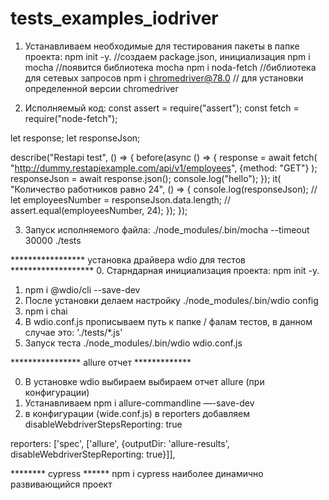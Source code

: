 # tests_examples_iodriver

1. Устанавливаем необходимые для тестирования пакеты в папке проекта:
npm init -y.    //создаем package.json, инициализация 
npm i mocha //появится библиотека mocha
npm i noda-fetch //библиотека для сетевых запросов
npm i chromedriver@78.0 // для установки определенной версии chromedriver

2. Исполняемый код:
const assert = require("assert");
const fetch = require("node-fetch");

let response;
let responseJson;

describe("Restapi test", () => {
    before(async () => {
        response = await fetch(
            "http://dummy.restapiexample.com/api/v1/employees",
            {method: "GET"}
        );
        responseJson = await response.json();
        console.log("hello");
    });
    it(
        "Количество работников равно 24", () => {
            console.log(responseJson);
            // let employeesNumber = responseJson.data.length;
            // assert.equal(employeesNumber, 24);
    });
});


3. Запуск исполняемого файла:      ./node_modules/.bin/mocha --timeout 30000 ./tests

***************** установка драйвера wdio для тестов *******************
0. Старндарная инициализация проекта: npm init -y.

1. npm i @wdio/cli --save-dev
2. После установки делаем настройку
	./node_modules/.bin/wdio config
3. npm i chai
4. В wdio.conf.js прописываем путь к папке / фалам тестов, в данном случае это:
	'./tests/*.js'
5. Запуск теста ./node_modules/.bin/wdio wdio.conf.js

**************** allure отчет *************

0. В установке wdio выбираем выбираем отчет allure  (при конфигурации)
1. Устанавливаем npm i allure-commandline —-save-dev
2. в конфигурации (wide.conf.js) в reporters добавляем  disableWebdriverStepsReporting: true

 reporters: ['spec', ['allure', {outputDir: 'allure-results', disableWebdriverStepReporting: true}]],


******** cypress ****** npm i cypress наиболее динамично развивающийся проект
